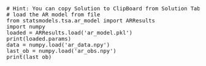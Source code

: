 <pre class="file" data-target="clipboard">
# Hint: You can copy Solution to ClipBoard from Solution Tab
# load the AR model from file
from statsmodels.tsa.ar_model import ARResults
import numpy
loaded = ARResults.load('ar_model.pkl')
print(loaded.params)
data = numpy.load('ar_data.npy')
last_ob = numpy.load('ar_obs.npy')
print(last_ob)
</pre>

